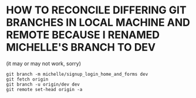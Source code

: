 # HOW TO RECONCILE DIFFERING GIT BRANCHES IN LOCAL MACHINE AND REMOTE BECAUSE I RENAMED MICHELLE'S BRANCH TO DEV
(it may or may not work, sorry)

```  
git branch -m michelle/signup_login_home_and_forms dev
git fetch origin
git branch -u origin/dev dev
git remote set-head origin -a
```
  

